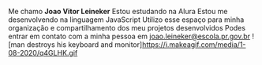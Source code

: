 Me chamo **Joao Vitor Leineker**
Estou estudando na Alura
Estou me desenvolvendo na linguagem JavaScript
Utilizo esse espaço para minha organização e compartilhamento dos meu projetos desenvolvidos
Podes entrar em contato com a minha pessoa em joao.leineker@escola.pr.gov.br
![man destroys his keyboard and monitor]https://i.makeagif.com/media/1-08-2020/q4GLHK.gif
